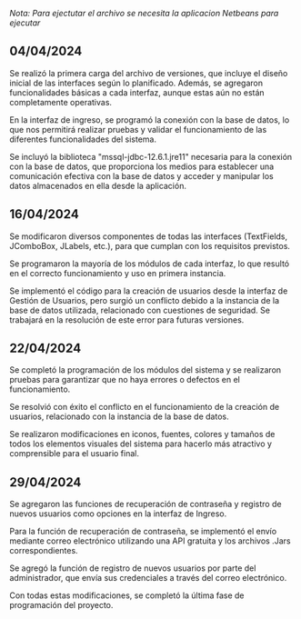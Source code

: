 *Nota: Para ejectutar el archivo se necesita la aplicacion Netbeans para ejecutar*

04/04/2024
--

Se realizó la primera carga del archivo de versiones, que incluye el diseño inicial de las interfaces según lo planificado. Además, se agregaron funcionalidades básicas a cada interfaz, aunque estas aún no están completamente operativas.

En la interfaz de ingreso, se programó la conexión con la base de datos, lo que nos permitirá realizar pruebas y validar el funcionamiento de las diferentes funcionalidades del sistema.

Se incluyó la biblioteca "mssql-jdbc-12.6.1.jre11" necesaria para la conexión con la base de datos, que proporciona los medios para establecer una comunicación efectiva con la base de datos y acceder y manipular los datos almacenados en ella desde la aplicación.

16/04/2024
--

Se modificaron diversos componentes de todas las interfaces (TextFields, JComboBox, JLabels, etc.), para que cumplan con los requisitos previstos.

Se programaron la mayoría de los módulos de cada interfaz, lo que resultó en el correcto funcionamiento y uso en primera instancia.

Se implementó el código para la creación de usuarios desde la interfaz de Gestión de Usuarios, pero surgió un conflicto debido a la instancia de la base de datos utilizada, relacionado con cuestiones de seguridad. Se trabajará en la resolución de este error para futuras versiones.

22/04/2024
--
Se completó la programación de los módulos del sistema y se realizaron pruebas para garantizar que no haya errores o defectos en el funcionamiento.

Se resolvió con éxito el conflicto en el funcionamiento de la creación de usuarios, relacionado con la instancia de la base de datos.

Se realizaron modificaciones en iconos, fuentes, colores y tamaños de todos los elementos visuales del sistema para hacerlo más atractivo y comprensible para el usuario final.

29/04/2024
--
Se agregaron las funciones de recuperación de contraseña y registro de nuevos usuarios como opciones en la interfaz de Ingreso.

Para la función de recuperación de contraseña, se implementó el envío mediante correo electrónico utilizando una API gratuita y los archivos .Jars correspondientes.

Se agregó la función de registro de nuevos usuarios por parte del administrador, que envía sus credenciales a través del correo electrónico.

Con todas estas modificaciones, se completó la última fase de programación del proyecto.
